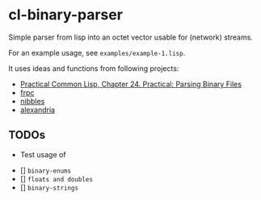 # cl-binary-parser

Simple parser from lisp into an octet vector usable for (network) streams.

For an example usage, see ```examples/example-1.lisp```.

It uses ideas and functions from following projects:

- [Practical Common Lisp, Chapter  24. Practical: Parsing Binary Files](http://www.gigamonkeys.com/book/practical-parsing-binary-files.html)
- [frpc](https://github.com/fjames86/frpc)
- [nibbles](https://github.com/froydnj/nibbles)
- [alexandria](https://github.com/keithj/alexandria)

## TODOs
* Test usage of
- [] ```binary-enums```
- [] ```floats and doubles```
- [] ```binary-strings```
